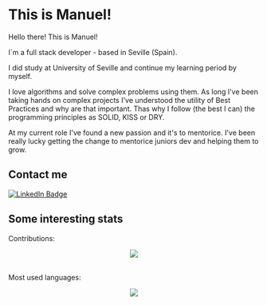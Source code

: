 <h1>This is Manuel!</h1>
<div id="bio">
<p>Hello there! This is Manuel!</p>
<p>I´m a full stack developer - based in Seville (Spain).</p>
<p>I did study at University of Seville and continue my learning period by myself.</p>
<p>I love algorithms and solve complex problems using them. As long I've been taking hands on complex projects I've understood the utility of Best Practices and why are that important. Thas why I follow (the best I can) the programming principles as SOLID, KISS or DRY.</p>
<p>At my current role I've found a new passion and it's to mentorice. I've been really lucky getting the change to mentorice juniors dev and helping them to grow.</p>
</div>
<div id="badges">
  <h2>Contact me</h2>
  <a href="https://www.linkedin.com/in/manuelc-perez" target="_blank">
    <img src="https://img.shields.io/badge/LinkedIn-blue?style=for-the-badge&logo=linkedin&logoColor=white" alt="LinkedIn Badge"/>
  </a>
</div>
<div>
  <h2>Some interesting stats</h2>
  <span>Contributions:</span>
  <br/>
  <p align="center">
  <a href="https://git.io/streak-stats"><img src="https://github-readme-streak-stats.herokuapp.com?user=manelcecs&theme=dark&hide_border=true&date_format=M%20j%5B%2C%20Y%5D"/></a>
</p>
  <br/>
  <span>Most used languages:</span>
  <br/>
  <p align="center">
  <a href="https://github.com/anuraghazra/github-readme-stats">
    <img src="https://github-readme-stats.vercel.app/api/top-langs/?username=manelcecs&layout=compact&theme=vision-friendly-dark">
  </a>

  </p>
  </div>
